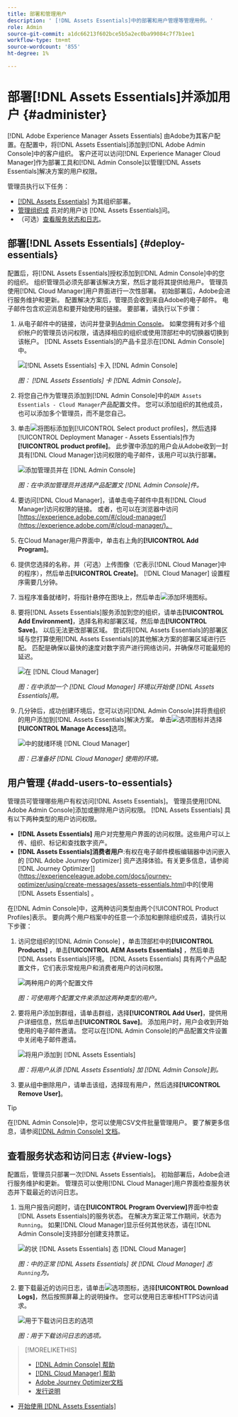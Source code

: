```yaml
---
title: 部署和管理用户
description: ' [!DNL Assets Essentials]中的部署和用户管理等管理用例。'
role: Admin
source-git-commit: a1dc66213f602bce5b5a2ec0ba99084c7f7b1ee1
workflow-type: tm+mt
source-wordcount: '855'
ht-degree: 1%

---
```



# 部署[!DNL Assets Essentials]并添加用户 {#administer}

[!DNL Adobe Experience Manager Assets Essentials] 由Adobe为其客户配置。在配置中，将[!DNL Assets Essentials]添加到[!DNL Adobe Admin Console]中的客户组织。 客户还可以访问[!DNL Experience Manager Cloud Manager]作为部署工具和[!DNL Admin Console]以管理[!DNL Assets Essentials]解决方案的用户权限。

管理员执行以下任务：

* [ [!DNL Assets Essentials]](#deploy-essentials) 为其组织部署。
* [管理组织成](#add-users-to-essentials) 员对的用户访 [!DNL Assets Essentials]问。
* （可选）[查看服务状态和日志](#view-logs)。

## 部署[!DNL Assets Essentials] {#deploy-essentials}

配置后，将[!DNL Assets Essentials]授权添加到[!DNL Admin Console]中的您的组织。 组织管理员必须先部署该解决方案，然后才能将其提供给用户。 管理员使用[!DNL Cloud Manager]用户界面进行一次性部署。 初始部署后，Adobe会进行服务维护和更新。 配置解决方案后，管理员会收到来自Adobe的电子邮件。 电子邮件包含欢迎消息和要开始使用的链接。 要部署，请执行以下步骤：

1. 从电子邮件中的链接，访问并登录到[Admin Console](https://adminconsole.adobe.com)。 如果您拥有对多个组织帐户的管理员访问权限，请选择相应的组织或使用顶部栏中的切换器切换到该帐户。 [!DNL Assets Essentials]的产品卡显示在[!DNL Admin Console]中。

   ![[!DNL Assets Essentials] 卡入  [!DNL Admin Console]](assets/essentials-in-admin-console.png)

   *图： [!DNL Assets Essentials] 卡 [!DNL Admin Console]。*

1. 将您自己作为管理员添加到[!DNL Admin Console]中的`AEM Assets Essentials - Cloud Manager`产品配置文件。 您可以添加组织的其他成员，也可以添加多个管理员，而不是您自己。

1. 单击![将图标](assets/do-not-localize/add-icon.svg)添加到[!UICONTROL Select product profiles]，然后选择[!UICONTROL Deployment Manager - Assets Essentials]作为&#x200B;**[!UICONTROL product profile]**。 此步骤中添加的用户会从Adobe收到一封具有[!DNL Cloud Manager]访问权限的电子邮件，该用户可以执行部署。

   ![添加管理员并在  [!DNL Admin Console]](assets/adminconsole-user1.png)

   *图：在中添加管理员并选择产品配置文 [!DNL Admin Console]件。*

1. 要访问[!DNL Cloud Manager]，请单击电子邮件中具有[!DNL Cloud Manager]访问权限的链接。 或者，也可以在浏览器中访问[https://experience.adobe.com/#/cloud-manager/](https://experience.adobe.com/#/cloud-manager/)。

1. 在Cloud Manager用户界面中，单击右上角的&#x200B;**[!UICONTROL Add Program]**。

1. 提供您选择的名称，并（可选）上传图像（它表示[!DNL Cloud Manager]中的程序），然后单击&#x200B;**[!UICONTROL Create]**。 [!DNL Cloud Manager] 设置程序需要几分钟。

1. 当程序准备就绪时，将指针悬停在图块上，然后单击![添加环境图标](assets/do-not-localize/add-environment-icon.png)。

1. 要将[!DNL Assets Essentials]服务添加到您的组织，请单击&#x200B;**[!UICONTROL Add Environment]**，选择名称和部署区域，然后单击&#x200B;**[!UICONTROL Save]**。 以后无法更改部署区域。 尝试将[!DNL Assets Essentials]的部署区域与您打算使用[!DNL Assets Essentials]的其他解决方案的部署区域进行匹配。 匹配是确保以最快的速度对数字资产进行网络访问，并确保尽可能最短的延迟。

   ![在  [!DNL Cloud Manager]](assets/cloudmanager-add-environment-for-essentials.png)

   *图：在中添加一个 [!DNL Cloud Manager] 环境以开始使 [!DNL Assets Essentials]用。*

1. 几分钟后，成功创建环境后，您可以访问[!DNL Admin Console]并将贵组织的用户添加到[!DNL Assets Essentials]解决方案。 单击![选项图标](assets/do-not-localize/options-ellipses-icon.png)并选择&#x200B;**[!UICONTROL Manage Access]**&#x200B;选项。

   ![中的就绪环境  [!DNL Cloud Manager]](assets/cloudmanager-manage-access-essentials.png)

   *图：已准备好 [!DNL Cloud Manager] 使用的环境。*

## 用户管理 {#add-users-to-essentials}

管理员可管理哪些用户有权访问[!DNL Assets Essentials]。 管理员使用[!DNL Adobe Admin Console]添加或删除用户访问权限。 [!DNL Assets Essentials] 具有以下两种类型的用户访问权限。

* **[!DNL Assets Essentials]** 用户对完整用户界面的访问权限。这些用户可以上传、组织、标记和查找数字资产。
* **[!DNL Assets Essentials]消费者用户**:有权在电子邮件模板编辑器中访问嵌入的 [!DNL Adobe Journey Optimizer] 资产选择体验。有关更多信息，请参阅 [!DNL Journey Optimizer]](https://experienceleague.adobe.com/docs/journey-optimizer/using/create-messages/assets-essentials.html)中的[使用 [!DNL Assets Essentials] 。

在[!DNL Admin Console]中，这两种访问类型由两个[!UICONTROL Product Profiles]表示。 要向两个用户档案中的任意一个添加和删除组织成员，请执行以下步骤：

1. 访问您组织的[!DNL Admin Console] ，单击顶部栏中的&#x200B;**[!UICONTROL Products]** ，单击&#x200B;**[!UICONTROL AEM Assets Essentials]** ，然后单击[!DNL Assets Essentials]环境。 [!DNL Assets Essentials] 具有两个产品配置文件，它们表示常规用户和消费者用户的访问权限。

   ![两种用户的两个配置文件](assets/adminconsole-user-types.png)

   *图：可使用两个配置文件来添加这两种类型的用户。*

1. 要将用户添加到群组，请单击群组，选择&#x200B;**[!UICONTROL Add User]**，提供用户详细信息，然后单击&#x200B;**[!UICONTROL Save]**。 添加用户时，用户会收到开始使用的电子邮件邀请。 您可以在[!DNL Admin Console]的产品配置文件设置中关闭电子邮件邀请。

   ![将用户添加到  [!DNL Assets Essentials]](assets/adminconsole-add-user.png)

   *图：将用户从添 [!DNL Assets Essentials] 加 [!DNL Admin Console]到。*

1. 要从组中删除用户，请单击该组，选择现有用户，然后选择&#x200B;**[!UICONTROL Remove User]**。

>[!TIP]
>
>在[!DNL Admin Console]中，您可以使用CSV文件批量管理用户。 要了解更多信息，请参阅[[!DNL Admin Console] 文档](https://helpx.adobe.com/enterprise/using/accounts.html)。

## 查看服务状态和访问日志 {#view-logs}

配置后，管理员只部署一次[!DNL Assets Essentials]。 初始部署后，Adobe会进行服务维护和更新。 管理员可以使用[!DNL Cloud Manager]用户界面检查服务状态并下载最近的访问日志。

1. 当用户报告问题时，请在&#x200B;**[!UICONTROL Program Overview]**&#x200B;界面中检查[!DNL Assets Essentials]的服务状态。 在解决方案正常工作期间，状态为`Running`。 如果[!DNL Cloud Manager]显示任何其他状态，请在[!DNL Admin Console]支持部分创建支持票证。

   ![的状 [!DNL Assets Essentials] 态  [!DNL Cloud Manager]](assets/cloudmanager-manage-access-essentials.png)

   *图：中的正常 [!DNL Assets Essentials] 状 [!DNL Cloud Manager] 态 `Running`为。*

1. 要下载最近的访问日志，请单击![选项图标](assets/do-not-localize/options-ellipses-icon.png)，选择&#x200B;**[!UICONTROL Download Logs]**，然后按照屏幕上的说明操作。 您可以使用日志审核HTTPS访问请求。

   ![ 用于下载访问日志的选项](assets/cloudmanager-download-logs.png)

   *图：用于下载访问日志的选项。*

>[!MORELIKETHIS]
>
>* [[!DNL Admin Console] 帮助](https://helpx.adobe.com/enterprise/using/admin-console.html)
>* [[!DNL Cloud Manager] 帮助](https://experienceleague.adobe.com/docs/experience-manager-cloud-manager/using/introduction-to-cloud-manager.html?lang=zh-Hans)
>* [Adobe Journey Optimizer文档](https://experienceleague.adobe.com/docs/journey-optimizer/using/ajo-home.html)
>* [发行说明](release-notes.md)
* [开始使用 [!DNL Assets Essentials]](get-started.md)

